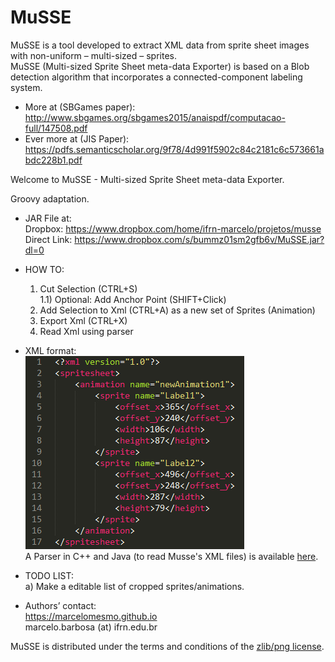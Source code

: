 # MuSSE

MuSSE is a tool developed to extract XML data from sprite sheet images with non-uniform – multi-sized – sprites.  
MuSSE (Multi-sized Sprite Sheet meta-data Exporter) is based on a Blob detection algorithm that incorporates a 
connected-component labeling system.  

 * More at (SBGames paper):  
 http://www.sbgames.org/sbgames2015/anaispdf/computacao-full/147508.pdf  
 * Ever more at (JIS Paper):  
 https://pdfs.semanticscholar.org/9f78/4d991f5902c84c2181c6c573661abdc228b1.pdf  
  
Welcome to MuSSE - Multi-sized Sprite Sheet meta-data Exporter.

Groovy adaptation.

 * JAR File at:  
Dropbox: https://www.dropbox.com/home/ifrn-marcelo/projetos/musse  
Direct Link: https://www.dropbox.com/s/bummz01sm2gfb6v/MuSSE.jar?dl=0  
  
 * HOW TO:  
 	1) Cut Selection (CTRL+S)  
 		1.1) Optional: Add Anchor Point (SHIFT+Click)  
 	2) Add Selection to Xml (CTRL+A) as a new set of Sprites (Animation)  
 	3) Export Xml (CTRL+X)  
 	4) Read Xml using parser  
   
 * XML format:  
 ![alt tag](https://raw.githubusercontent.com/marcelomesmo/MuSSE/master/xml-example.png)  
A Parser in C++ and Java (to read Musse's XML files) is available [here](https://github.com/marcelomesmo/MusseXmlParser).    
  	
 * TODO LIST:  
 	a) Make a editable list of cropped sprites/animations.  
  
 * Authors’ contact:  
 https://marcelomesmo.github.io  
 marcelo.barbosa (at) ifrn.edu.br  
   
MuSSE is distributed under the terms and conditions of the [zlib/png license](http://zlib.net/zlib_license.html).

